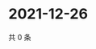 # 2021-12-26

共 0 条

<!-- BEGIN WEIBO -->
<!-- 最后更新时间 Sun Dec 26 2021 06:14:38 GMT+0800 (China Standard Time) -->

<!-- END WEIBO -->
